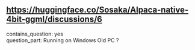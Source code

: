 ## https://huggingface.co/Sosaka/Alpaca-native-4bit-ggml/discussions/6

contains_question: yes  
question_part: Running on Windows Old PC ?  